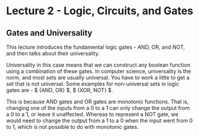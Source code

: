 # Lecture 2 - Logic, Circuits, and Gates
## Gates and Universality
This lecture introduces the fundamental logic gates - AND, OR, and NOT, and then talks about 
their universality.

Universality in this case means that we can construct any boolean function using a combination 
of these gates. In computer science, universality is the norm, and most sets are usually universal.
You have to work a little to get a set that is not universal. Some examples for non-universal sets
in logic gates are - $ {AND, OR} $, $ {XOR, NOT} $.

This is because AND gates and OR gates are monotonic functions. That is, changing one of the inputs
from a 0 to a 1 can only change the output from a 0 to a 1, or leave it unaffected. Whereas to 
represent a NOT gate, we would need to change the output from a 1 to a 0 when the input went
from 0 to 1, which is not possible to do with monotonic gates.
